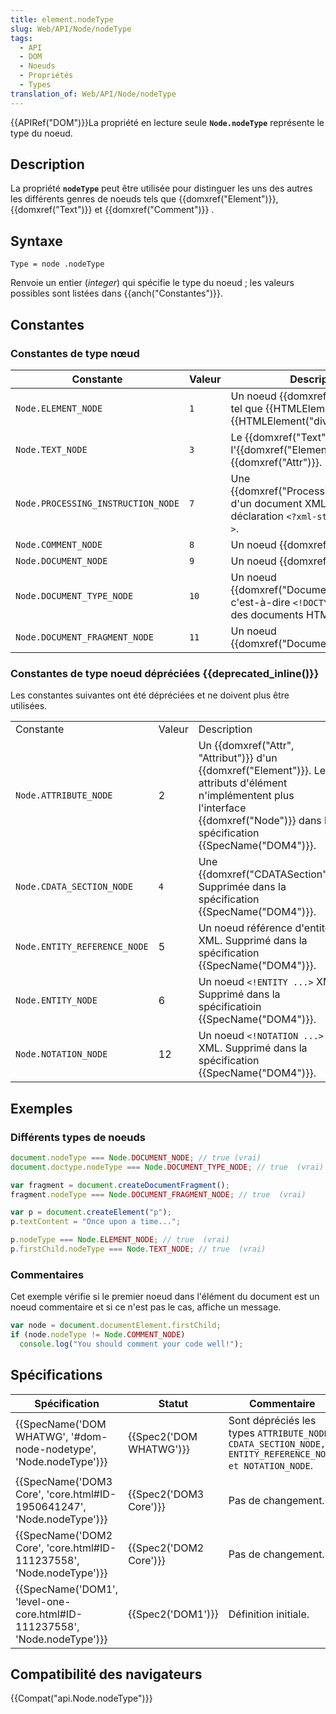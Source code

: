 ```yaml
---
title: element.nodeType
slug: Web/API/Node/nodeType
tags:
  - API
  - DOM
  - Noeuds
  - Propriétés
  - Types
translation_of: Web/API/Node/nodeType
---
```

{{APIRef("DOM")}}La propriété en lecture seule **`Node.nodeType`** représente le type du noeud.

## Description

La propriété **`nodeType`** peut être utilisée pour distinguer les uns des autres les différents genres de noeuds tels que {{domxref("Element")}}, {{domxref("Text")}} et {{domxref("Comment")}} .

## Syntaxe

    Type = node .nodeType

Renvoie un entier (_integer_) qui spécifie le type du noeud ; les valeurs possibles sont listées dans {{anch("Constantes")}}.

## Constantes

### Constantes de type nœud

| Constante                          | Valeur | Description                                                                                                              |
| ---------------------------------- | ------ | ------------------------------------------------------------------------------------------------------------------------ |
| `Node.ELEMENT_NODE`                | `1`    | Un noeud {{domxref("Element")}}  tel que {{HTMLElement("p")}} ou {{HTMLElement("div")}}`.`           |
| `Node.TEXT_NODE`                   | `3`    | Le {{domxref("Text")}} actuel de l'{{domxref("Element")}} ou {{domxref("Attr")}}.                        |
| `Node.PROCESSING_INSTRUCTION_NODE` | `7`    | Une {{domxref("ProcessingInstruction")}} d'un document XML tel que la déclaration `<?xml-stylesheet ... ?>`. |
| `Node.COMMENT_NODE`                | `8`    | Un noeud {{domxref("Comment")}}.                                                                                   |
| `Node.DOCUMENT_NODE`               | `9`    | Un noeud {{domxref("Document")}}.                                                                               |
| `Node.DOCUMENT_TYPE_NODE`          | `10`   | Un noeud {{domxref("DocumentType")}} c'est-à-dire `<!DOCTYPE html>` pour des documents HTML5.                   |
| `Node.DOCUMENT_FRAGMENT_NODE`      | `11`   | Un noeud {{domxref("DocumentFragment")}}.                                                                       |

### Constantes de type noeud dépréciées {{deprecated_inline()}}

Les constantes suivantes ont été dépréciées et ne doivent plus être utilisées.

<table class="standard-table">
  <tbody>
    <tr>
      <td>Constante</td>
      <td>Valeur</td>
      <td>Description</td>
    </tr>
    <tr>
      <td><code>Node.ATTRIBUTE_NODE</code></td>
      <td>2</td>
      <td>
        Un {{domxref("Attr", "Attribut")}} d'un
        {{domxref("Element")}}. Les attributs d'élément n'implémentent
        plus l'interface {{domxref("Node")}} dans la spécification
        {{SpecName("DOM4")}}.
      </td>
    </tr>
    <tr>
      <td><code>Node.CDATA_SECTION_NODE</code></td>
      <td><code>4</code></td>
      <td>
        Une {{domxref("CDATASection")}}. Supprimée dans la
        spécification {{SpecName("DOM4")}}.
      </td>
    </tr>
    <tr>
      <td><code>Node.ENTITY_REFERENCE_NODE</code></td>
      <td>5</td>
      <td>
        Un noeud référence d'entité XML. Supprimé dans la spécification
        {{SpecName("DOM4")}}.
      </td>
    </tr>
    <tr>
      <td><code>Node.ENTITY_NODE</code></td>
      <td>6</td>
      <td>
        Un noeud <code>&#x3C;!ENTITY ...></code> XML. Supprimé dans la
        spécificatioin {{SpecName("DOM4")}}.
      </td>
    </tr>
    <tr>
      <td><code>Node.NOTATION_NODE</code></td>
      <td>12</td>
      <td>
        Un noeud <code>&#x3C;!NOTATION ...></code> XML. Supprimé dans la
        spécification {{SpecName("DOM4")}}.
      </td>
    </tr>
  </tbody>
</table>

## Exemples

### Différents types de noeuds

```js
document.nodeType === Node.DOCUMENT_NODE; // true (vrai)
document.doctype.nodeType === Node.DOCUMENT_TYPE_NODE; // true  (vrai)

var fragment = document.createDocumentFragment();
fragment.nodeType === Node.DOCUMENT_FRAGMENT_NODE; // true  (vrai)

var p = document.createElement("p");
p.textContent = "Once upon a time...";

p.nodeType === Node.ELEMENT_NODE; // true  (vrai)
p.firstChild.nodeType === Node.TEXT_NODE; // true  (vrai)
```

### Commentaires

Cet exemple vérifie si le premier noeud dans l'élément du document est un noeud commentaire et si ce n'est pas le cas, affiche un message.

```js
var node = document.documentElement.firstChild;
if (node.nodeType != Node.COMMENT_NODE)
  console.log("You should comment your code well!");
```

## Spécifications

| Spécification                                                                                    | Statut                           | Commentaire                                                                                            |
| ------------------------------------------------------------------------------------------------ | -------------------------------- | ------------------------------------------------------------------------------------------------------ |
| {{SpecName('DOM WHATWG', '#dom-node-nodetype', 'Node.nodeType')}}         | {{Spec2('DOM WHATWG')}} | Sont dépréciés les types `ATTRIBUTE_NODE, CDATA_SECTION_NODE, ENTITY_REFERENCE_NODE et NOTATION_NODE`. |
| {{SpecName('DOM3 Core', 'core.html#ID-1950641247', 'Node.nodeType')}}     | {{Spec2('DOM3 Core')}}     | Pas de changement.                                                                                     |
| {{SpecName('DOM2 Core', 'core.html#ID-111237558', 'Node.nodeType')}}     | {{Spec2('DOM2 Core')}}     | Pas de changement.                                                                                     |
| {{SpecName('DOM1', 'level-one-core.html#ID-111237558', 'Node.nodeType')}} | {{Spec2('DOM1')}}         | Définition initiale.                                                                                   |

## Compatibilité des navigateurs

{{Compat("api.Node.nodeType")}}
